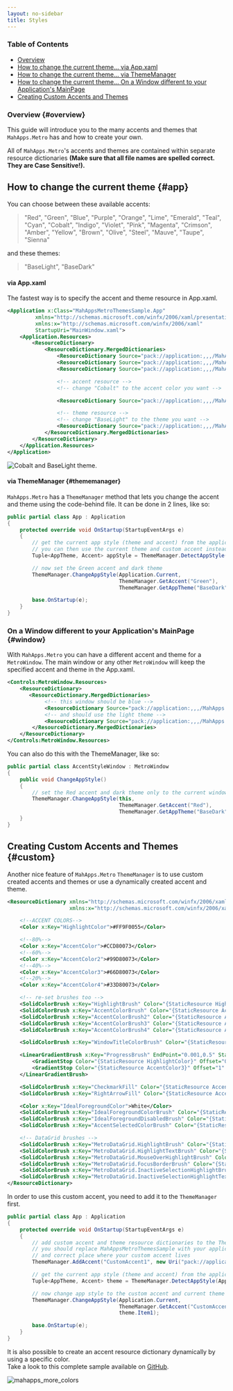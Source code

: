 ```yaml
---
layout: no-sidebar
title: Styles
---
```


### Table of Contents
- [Overview](#overview)
- [How to change the current theme... via App.xaml](#app)
- [How to change the current theme... via ThemeManager](#thememanager)
- [How to change the current theme... On a Window different to your Application's MainPage](#window)
- [Creating Custom Accents and Themes](#custom)

### Overview {#overview}

This guide will introduce you to the many accents and themes that `MahApps.Metro` has and how to create your own.

All of `MahApps.Metro`'s accents and themes are contained within separate resource dictionaries **(Make sure that all file names are spelled correct. They are Case Sensitive!).**

## How to change the current theme {#app}

You can choose between these available accents:

> "Red", "Green", "Blue", "Purple", "Orange", "Lime", "Emerald", "Teal", "Cyan", "Cobalt", "Indigo", "Violet", "Pink", "Magenta", "Crimson", "Amber", "Yellow", "Brown", "Olive", "Steel", "Mauve", "Taupe", "Sienna"

and these themes:
> "BaseLight", "BaseDark"


#### via App.xaml
The fastest way is to specify the accent and theme resource in App.xaml.

```xml
<Application x:Class="MahAppsMetroThemesSample.App"
         xmlns="http://schemas.microsoft.com/winfx/2006/xaml/presentation"
         xmlns:x="http://schemas.microsoft.com/winfx/2006/xaml"
         StartupUri="MainWindow.xaml">
    <Application.Resources>
        <ResourceDictionary>
            <ResourceDictionary.MergedDictionaries>
                <ResourceDictionary Source="pack://application:,,,/MahApps.Metro;component/Styles/Controls.xaml" />
                <ResourceDictionary Source="pack://application:,,,/MahApps.Metro;component/Styles/Fonts.xaml" />
                <ResourceDictionary Source="pack://application:,,,/MahApps.Metro;component/Styles/Colors.xaml" />

                <!-- accent resource -->
                <!-- change "Cobalt" to the accent color you want -->

                <ResourceDictionary Source="pack://application:,,,/MahApps.Metro;component/Styles/Accents/Cobalt.xaml" />

                <!-- theme resource -->
                <!-- change "BaseLight" to the theme you want -->
                <ResourceDictionary Source="pack://application:,,,/MahApps.Metro;component/Styles/Accents/BaseLight.xaml" />
            </ResourceDictionary.MergedDictionaries>
        </ResourceDictionary>
    </Application.Resources>
</Application>
```

![Cobalt and BaseLight theme.](http://jkarger.de/images/mahapps_themes_01.png)

#### via ThemeManager {#thememanager}

`MahApps.Metro` has a `ThemeManager` method that lets you change the accent and theme using the code-behind file. It can be done in 2 lines, like so:

```csharp
public partial class App : Application
{
    protected override void OnStartup(StartupEventArgs e)
    {
        // get the current app style (theme and accent) from the application
        // you can then use the current theme and custom accent instead set a new theme
        Tuple<AppTheme, Accent> appStyle = ThemeManager.DetectAppStyle(Application.Current);

        // now set the Green accent and dark theme
        ThemeManager.ChangeAppStyle(Application.Current,
                                    ThemeManager.GetAccent("Green"),
                                    ThemeManager.GetAppTheme("BaseDark")); // or appStyle.Item1

        base.OnStartup(e);
    }
}
```

### On a Window different to your Application's MainPage {#window}

With `MahApps.Metro` you can have a different accent and theme for a `MetroWindow`. The main window or any other `MetroWindow` will keep the specified accent and theme in the App.xaml.

```xml
<Controls:MetroWindow.Resources>
    <ResourceDictionary>
       <ResourceDictionary.MergedDictionaries>
            <!-- this window should be blue -->
            <ResourceDictionary Source="pack://application:,,,/MahApps.Metro;component/Styles/Accents/Blue.xaml" />
            <!-- and should use the light theme -->
            <ResourceDictionary Source="pack://application:,,,/MahApps.Metro;component/Styles/Accents/BaseLight.xaml" />
        </ResourceDictionary.MergedDictionaries>
    </ResourceDictionary>
</Controls:MetroWindow.Resources>
```

You can also do this with the ThemeManager, like so:

```csharp
public partial class AccentStyleWindow : MetroWindow
{
    public void ChangeAppStyle()
    {
        // set the Red accent and dark theme only to the current window
        ThemeManager.ChangeAppStyle(this,
                                    ThemeManager.GetAccent("Red"),
                                    ThemeManager.GetAppTheme("BaseDark"));
    }
}
```

## Creating Custom Accents and Themes {#custom}

Another nice feature of `MahApps.Metro` `ThemeManager` is to use custom created accents and themes or use a dynamically created accent and theme.

```xml
<ResourceDictionary xmlns="http://schemas.microsoft.com/winfx/2006/xaml/presentation"
                    xmlns:x="http://schemas.microsoft.com/winfx/2006/xaml">

    <!--ACCENT COLORS-->
    <Color x:Key="HighlightColor">#FF9F0055</Color>

    <!--80%-->
    <Color x:Key="AccentColor">#CCD80073</Color>
    <!--60%-->
    <Color x:Key="AccentColor2">#99D80073</Color>
    <!--40%-->
    <Color x:Key="AccentColor3">#66D80073</Color>
    <!--20%-->
    <Color x:Key="AccentColor4">#33D80073</Color>

    <!-- re-set brushes too -->
    <SolidColorBrush x:Key="HighlightBrush" Color="{StaticResource HighlightColor}" options:Freeze="True" />
    <SolidColorBrush x:Key="AccentColorBrush" Color="{StaticResource AccentColor}" options:Freeze="True" />
    <SolidColorBrush x:Key="AccentColorBrush2" Color="{StaticResource AccentColor2}" options:Freeze="True" />
    <SolidColorBrush x:Key="AccentColorBrush3" Color="{StaticResource AccentColor3}" options:Freeze="True" />
    <SolidColorBrush x:Key="AccentColorBrush4" Color="{StaticResource AccentColor4}" options:Freeze="True" />

    <SolidColorBrush x:Key="WindowTitleColorBrush" Color="{StaticResource AccentColor}" options:Freeze="True" />

    <LinearGradientBrush x:Key="ProgressBrush" EndPoint="0.001,0.5" StartPoint="1.002,0.5" options:Freeze="True">
        <GradientStop Color="{StaticResource HighlightColor}" Offset="0" />
        <GradientStop Color="{StaticResource AccentColor3}" Offset="1" />
    </LinearGradientBrush>

    <SolidColorBrush x:Key="CheckmarkFill" Color="{StaticResource AccentColor}" options:Freeze="True" />
    <SolidColorBrush x:Key="RightArrowFill" Color="{StaticResource AccentColor}" options:Freeze="True" />

    <Color x:Key="IdealForegroundColor">White</Color>
    <SolidColorBrush x:Key="IdealForegroundColorBrush" Color="{StaticResource IdealForegroundColor}" options:Freeze="True" />
    <SolidColorBrush x:Key="IdealForegroundDisabledBrush" Color="{StaticResource IdealForegroundColor}" Opacity="0.4" options:Freeze="True" />
    <SolidColorBrush x:Key="AccentSelectedColorBrush" Color="{StaticResource IdealForegroundColor}" options:Freeze="True" />

    <!-- DataGrid brushes -->
    <SolidColorBrush x:Key="MetroDataGrid.HighlightBrush" Color="{StaticResource AccentColor}" options:Freeze="True" />
    <SolidColorBrush x:Key="MetroDataGrid.HighlightTextBrush" Color="{StaticResource IdealForegroundColor}" options:Freeze="True" />
    <SolidColorBrush x:Key="MetroDataGrid.MouseOverHighlightBrush" Color="{StaticResource AccentColor3}" options:Freeze="True" />
    <SolidColorBrush x:Key="MetroDataGrid.FocusBorderBrush" Color="{StaticResource AccentColor}" options:Freeze="True" />
    <SolidColorBrush x:Key="MetroDataGrid.InactiveSelectionHighlightBrush" Color="{StaticResource AccentColor2}" options:Freeze="True" />
    <SolidColorBrush x:Key="MetroDataGrid.InactiveSelectionHighlightTextBrush" Color="{StaticResource IdealForegroundColor}" options:Freeze="True" />
</ResourceDictionary>
```

In order to use this custom accent, you need to add it to the `ThemeManager` first.

```csharp
public partial class App : Application
{
    protected override void OnStartup(StartupEventArgs e)
    {
        // add custom accent and theme resource dictionaries to the ThemeManager
        // you should replace MahAppsMetroThemesSample with your application name
        // and correct place where your custom accent lives
        ThemeManager.AddAccent("CustomAccent1", new Uri("pack://application:,,,/MahAppsMetroThemesSample;component/CustomAccents/CustomAccent1.xaml"));

        // get the current app style (theme and accent) from the application
        Tuple<AppTheme, Accent> theme = ThemeManager.DetectAppStyle(Application.Current);

        // now change app style to the custom accent and current theme
        ThemeManager.ChangeAppStyle(Application.Current,
                                    ThemeManager.GetAccent("CustomAccent1"),
                                    theme.Item1);

        base.OnStartup(e);
    }
}
```

It is also possible to create an accent resource dictionary dynamically by using a specific color.  
Take a look to this complete sample available on [GitHub](https://github.com/punker76/code-samples#mahappsmetro-themes).  

![mahapps_more_colors](https://cloud.githubusercontent.com/assets/658431/13557016/9d7e23a4-e3e7-11e5-839a-177c39977e8e.gif)  
